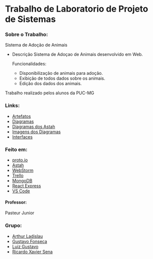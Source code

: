 # Trabalho de Laboratorio de Projeto de Sistemas

### Sobre o Trabalho:
Sistema de Adoção de Animais

- Descrição
    Sistema de Adoçao de Animais desenvolvido em Web.
    
    Funcionalidades:
    - Disponibilização de animais para adoção.
    - Exibição de todos dados sobre os animais.
    - Edição dos dados dos animais.


Trabalho realizado pelos alunos da PUC-MG 

### Links:
- [Artefatos](Artefatos)
- [Diagramas](Diagramas)
- [Diagramas dos Astah](Diagramas/Astah)
- [Imagens dos Diagramas](Diagramas/Imagens)
- [Interfaces](Interfaces)

### Feito em:
- [proto.io](https://proto.io/)
- [Astah](http://astah.net/)
- [WebStorm](https://www.jetbrains.com/webstorm/)
- [Trello](https://trello.com)
- [MongoDB](https://www.mongodb.com/)
- [React Express](http://www.react.express/)
- [VS Code](https://code.visualstudio.com/)

#### Professor: 
Pasteur Junior

### Grupo:
- [Arthur Ladislau](https://github.com/ArthurLPereira)
- [Gustavo Fonseca](https://github.com/GustavoHMFonseca)
- [Luiz Gustavo](https://github.com/Luizgustavo358)
- [Ricardo Xavier Sena](https://github.com/KakaSena)
